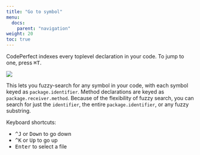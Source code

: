 ```yaml
---
title: "Go to symbol"
menu:
  docs:
    parent: "navigation"
weight: 20
toc: true
---
```


CodePerfect indexes every toplevel declaration in your code. To jump to one,
press <kbd>⌘T</kbd>.

![](/go-to-symbol.png)

This lets you fuzzy-search for any symbol in your code, with each symbol keyed
as `package.identifier`. Method declarations are keyed as
`package.receiver.method`. Because of the flexibility of fuzzy search, you
can search for just the `identifier`, the entire `package.identifier`, or any
fuzzy substring.

Keyboard shortcuts:

 * <kbd>^J</kbd> or <kbd>Down</kbd> to go down
 * <kbd>^K</kbd> or <kbd>Up</kbd> to go up
 * <kbd>Enter</kbd> to select a file